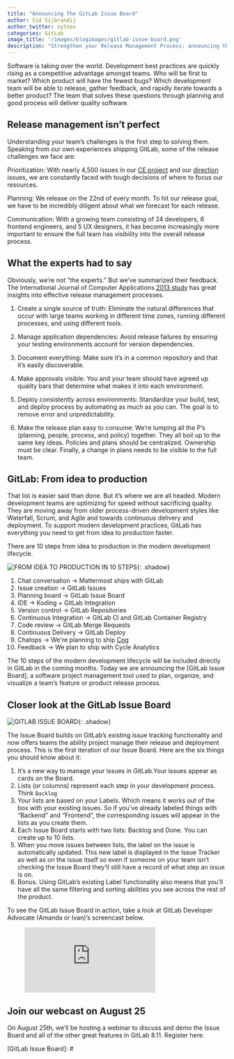 ```yaml
---
title: "Announcing The GitLab Issue Board"
author: Sid Sijbrandij
author_twitter: sytses
categories: GitLab
image_title: '/images/blogimages/gitlab-issue-board.png'
description: "Strengthen your Release Management Process: announcing the GitLab Issue Board"
---
```


Software is taking over the world. Development best practices are quickly
rising as a competitive advantage amongst teams. Who will be first to market?
Which product will have the fewest bugs? Which development team will be able
to release, gather feedback, and rapidly iterate towards a better product?
The team that solves these questions through planning and good process will
deliver quality software.

<!-- more -->

## Release management isn’t perfect

Understanding your team’s challenges is the first step to solving them.
Speaking from our own experiences shipping GitLab, some of the release
challenges we face are:

Prioritization: With nearly 4,500 issues in our [CE project][ce] and
our [direction] issues, we are constantly faced with tough decisions of
where to focus our resources.

Planning: We release on the 22nd of every month. To hit our release goal,
we have to be incredibly diligent about what we forecast for each release.

Communication: With a growing team consisting of 24 developers, 6 frontend
engineers, and 5 UX designers, it has become increasingly more important to
ensure the full team has visibility into the overall release process.

## What the experts had to say 

Obviously, we’re not “the experts.” But we’ve summarized their feedback.
The International Journal of Computer Applications [2013 study][2013] has
great insights into effective release management processes.

1. Create a single source of truth: Eliminate the natural differences that
occur with large teams working in different time zones, running different
processes, and using different tools.

1. Manage application dependencies: Avoid release failures by ensuring your
testing environments account for version dependencies.

1. Document everything: Make sure it’s in a common repository and that it’s
easily discoverable.

1. Make approvals visible: You and your team should have agreed up quality
bars that determine what makes it into each environment.

1. Deploy consistently across environments: Standardize your build, test,
and deploy process by automating as much as you can. The goal is to
remove error and unpredictability.

1. Make the release plan easy to consume: We’re lumping all the
P’s (planning, people, process, and policy) together. They all boil up to
the same key ideas. Policies and plans should be centralized. Ownership must
be clear. Finally, a change in plans needs to be visible to the full team.

## GitLab: From idea to production

That list is easier said than done. But it’s where we are all headed.
Modern development teams are optimizing for speed without sacrificing quality.
They are moving away from older process-driven development styles like Waterfall,
Scrum, and Agile and towards continuous delivery and deployment. To
support modern development practices, GitLab has everything you need to get
from idea to production faster. 

There are 10 steps from idea to production in the modern development lifecycle.

<!-- image: screenshot of the 10 steps -->

![FROM IDEA TO PRODUCTION IN 10 STEPS](#){: .shadow}

1. Chat conversation &#8594; Mattermost ships with GitLab
1. Issue creation &#8594; GitLab Issues
1. Planning board &#8594; GitLab Issue Board
1. IDE &#8594; Koding + GitLab Integration
1. Version control &#8594; GitLab Repositories
1. Continuous Integration &#8594; GitLab CI and GitLab Container Registry
1. Code review &#8594; GitLab Merge Requests
1. Continuous Delivery &#8594; GitLab Deploy
1. Chatops &#8594; We're planning to ship [Cog]
1. Feedback &#8594; We plan to ship with Cycle Analytics

The 10 steps of the modern development lifecycle will be included directly in
GitLab in the coming months. Today we are announcing the [GitLab Issue Board],
a software project management tool used to plan, organize, and visualize a team’s
feature or product release process.

## Closer look at the GitLab Issue Board

<!-- image: screenshot of the Issue Board -->

![GITLAB ISSUE BOARD](#){: .shadow}

The Issue Board builds on GitLab’s existing issue tracking functionality and now
offers teams the ability project manage their release and deployment process. This
is the first iteration of our Issue Board. Here are the six things you should know about it:

1. It’s a new way to manage your issues in GitLab.Your issues appear as cards on the Board.
1. Lists (or columns) represent each step in your development process. Think `Backlog`
1. Your lists are based on your Labels. Which means it works out of the box with your existing issues.
So if you’ve already labeled things with “Backend” and “Frontend”, the corresponding issues will
appear in the lists as you create them.
1. Each Issue Board starts with two lists: Backlog and Done. You can create up to 10 lists.
1. When you move issues between lists, the label on the issue is automatically updated. This
new label is displayed in the Issue Tracker as well as on the issue itself so even if someone on
your team isn’t checking the Issue Board they’ll still have a record of what step an issue is on.
1. Bonus. Using GitLab’s existing Label functionality also means that you’ll have all the same
filtering and sorting abilities you see across the rest of the product. 

To see the GitLab Issue Board in action, take a look at GitLab Developer Advocate
(Amanda or Ivan)’s screencast below.

<!-- VIDEO TO BE UPDATED -->

<figure class="video_container">
  <iframe src="https://www.youtube.com/embed/pY4IbEXxxGY" frameborder="0" allowfullscreen="true"> </iframe>
</figure>

<!-- VIDEO TO BE UPDATED -->

## Join our webcast on August 25

On August 25th, we’ll be hosting a webinar to discuss and demo the Issue Board and all of the other great features in GitLab 8.11. Register here.

<!-- identifiers -->

[ce]: https://gitlab.com/gitlab-org/gitlab-ce/issues
[direction]: https://about.gitlab.com/direction/
[2013]: http://citeseerx.ist.psu.edu/viewdoc/download?doi=10.1.1.403.1791&rep=rep1&type=pdf
[cog]: https://gitlab.com/gitlab-org/omnibus-gitlab/issues/1412
[GitLab Issue Board]: # <!-- LINK TO BE UPDATED -->
